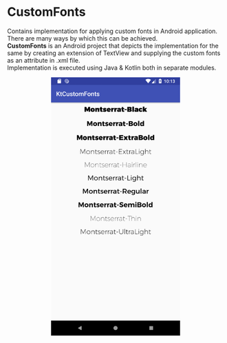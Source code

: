 # CustomFonts
Contains implementation for applying custom fonts in Android application. There are many ways by which this can be achieved.
<br><b>CustomFonts</b> is an Android project that depicts the implementation for the same by creating an extension of TextView and supplying the custom fonts as an attribute in <layout>.xml file.
<br>Implementation is executed using Java & Kotlin both in separate modules.
<br>
<p align="center">
<img width="300" height="600" src="https://github.com/naviester/Gyan-Android/raw/develop/CustomFonts/customFonts.png">
</p>
